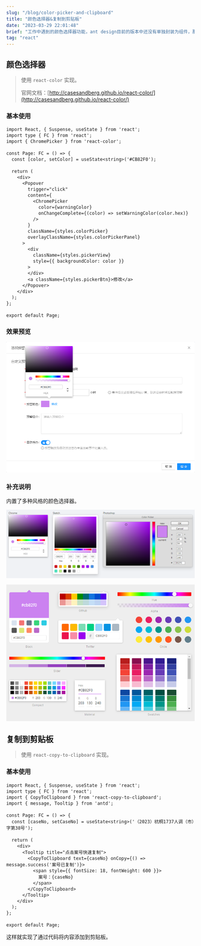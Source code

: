 ```yaml
---
slug: "/blog/color-picker-and-clipboard"
title: "颜色选择器&复制到剪贴板"
date: "2023-03-29 22:01:48"
brief: "工作中遇到的颜色选择器功能，ant design目前的版本中还没有单独封装为组件，那就自己动手吧，另外这次还了解了选中文本复制到剪贴板的小功能。"
tag: "react"
---
```




## 颜色选择器

> 使用 `react-color` 实现。
>
> 官网文档：[http://casesandberg.github.io/react-color/](http://casesandberg.github.io/react-color/) 

### 基本使用

```tsx
import React, { Suspense, useState } from 'react';
import type { FC } from 'react';
import { ChromePicker } from 'react-color';

const Page: FC = () => {
  const [color, setColor] = useState<string>('#CB82F0');

  return (
    <div>
      <Popover
        trigger="click"
        content={
          <ChromePicker
            color={warningColor}
            onChangeComplete={(color) => setWarningColor(color.hex)}
          />
        }
        className={styles.colorPicker}
        overlayClassName={styles.colorPickerPanel}
      >
        <div
          className={styles.pickerView} 
          style={{ backgroundColor: color }}
        >
        </div>
        <a className={styles.pickerBtn}>修改</a>
      </Popover>
    </div>
  );
};

export default Page;
```



### 效果预览

![color-picker-3](/images/2023-03-29/color-picker-3.png)



### 补充说明

内置了多种风格的颜色选择器。

![color-picker-1](/images/2023-03-29/color-picker-1.png)

![color-picker-2](/images/2023-03-29/color-picker-2.png)





## 复制到剪贴板

> 使用 `react-copy-to-clipboard` 实现。



### 基本使用

```tsx
import React, { Suspense, useState } from 'react';
import type { FC } from 'react';
import { CopyToClipboard } from 'react-copy-to-clipboard';
import { message, Tooltip } from 'antd';

const Page: FC = () => {
  const [caseNo, setCaseNo] = useState<string>('（2023）杭桐1737人调（市）字第38号');

  return (
    <div>
      <Tooltip title="点击案号快速复制">
        <CopyToClipboard text={caseNo} onCopy={() => message.success('案号已复制')}>
          <span style={{ fontSize: 18, fontWeight: 600 }}>
            案号：{caseNo}
          </span>
        </CopyToClipboard>
      </Tooltip>
    </div>
  );
};

export default Page;
```

这样就实现了通过代码将内容添加到剪贴板。

